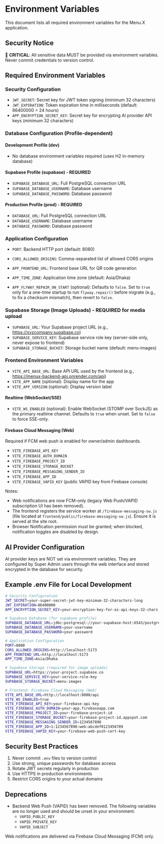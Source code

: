 # Environment Variables

This document lists all required environment variables for the Menu.X application.

## Security Notice
🚨 **CRITICAL**: All sensitive data MUST be provided via environment variables. Never commit credentials to version control.

## Required Environment Variables

### Security Configuration
- `JWT_SECRET`: Secret key for JWT token signing (minimum 32 characters)
- `JWT_EXPIRATION`: Token expiration time in milliseconds (default: 86400000 = 24 hours)
- `APP_ENCRYPTION_SECRET_KEY`: Secret key for encrypting AI provider API keys (minimum 32 characters)

### Database Configuration (Profile-dependent)

#### Development Profile (dev)
- No database environment variables required (uses H2 in-memory database)

#### Supabase Profile (supabase) - **REQUIRED**
- `SUPABASE_DATABASE_URL`: Full PostgreSQL connection URL
- `SUPABASE_DATABASE_USERNAME`: Database username
- `SUPABASE_DATABASE_PASSWORD`: Database password

#### Production Profile (prod) - **REQUIRED**
- `DATABASE_URL`: Full PostgreSQL connection URL
- `DATABASE_USERNAME`: Database username
- `DATABASE_PASSWORD`: Database password

### Application Configuration
- `PORT`: Backend HTTP port (default: 8080)
- `CORS_ALLOWED_ORIGINS`: Comma-separated list of allowed CORS origins
- `APP_FRONTEND_URL`: Frontend base URL for QR code generation
- `APP_TIME_ZONE`: Application time zone (default: Asia/Dhaka)

- `APP_FLYWAY_REPAIR_ON_START` (optional): Defaults to `false`. Set to `true` only for a one-time startup to run `flyway.repair()` before migrate (e.g., to fix a checksum mismatch), then revert to `false`.

### Supabase Storage (Image Uploads) - REQUIRED for media upload
- `SUPABASE_URL`: Your Supabase project URL (e.g., https://xyzcompany.supabase.co)
- `SUPABASE_SERVICE_KEY`: Supabase service role key (server-side only, never expose to frontend)
- `SUPABASE_STORAGE_BUCKET`: Storage bucket name (default: menu-images)

### Frontend Environment Variables
- `VITE_API_BASE_URL`: Base API URL used by the frontend (e.g., https://menux-backend-api.onrender.com/api)
- `VITE_APP_NAME` (optional): Display name for the app
- `VITE_APP_VERSION` (optional): Display version label

#### Realtime (WebSocket/SSE)
- `VITE_WS_ENABLED` (optional): Enable WebSocket (STOMP over SockJS) as the primary realtime channel. Defaults to `true` when unset. Set to `false` to force SSE-only.

#### Firebase Cloud Messaging (Web)
Required if FCM web push is enabled for owner/admin dashboards.

- `VITE_FIREBASE_API_KEY`
- `VITE_FIREBASE_AUTH_DOMAIN`
- `VITE_FIREBASE_PROJECT_ID`
- `VITE_FIREBASE_STORAGE_BUCKET`
- `VITE_FIREBASE_MESSAGING_SENDER_ID`
- `VITE_FIREBASE_APP_ID`
- `VITE_FIREBASE_VAPID_KEY` (public VAPID key from Firebase console)

Notes:
- Web notifications are now FCM-only (legacy Web Push/VAPID subscription UI has been removed).
- The frontend registers the service worker at `/firebase-messaging-sw.js` (file located at `frontend/public/firebase-messaging-sw.js`). Ensure it is served at the site root.
- Browser Notification permission must be granted; when blocked, notification toggles are disabled by design.

## AI Provider Configuration
AI provider keys are NOT set via environment variables. They are configured by Super Admin users through the web interface and stored encrypted in the database for security.

## Example .env File for Local Development
```bash
# Security Configuration
JWT_SECRET=your-super-secret-jwt-key-minimum-32-characters-long
JWT_EXPIRATION=86400000
APP_ENCRYPTION_SECRET_KEY=your-encryption-key-for-ai-api-keys-32-chars

# Supabase Database (for supabase profile)
SUPABASE_DATABASE_URL=jdbc:postgresql://your-supabase-host:6543/postgres?sslmode=require
SUPABASE_DATABASE_USERNAME=your-username
SUPABASE_DATABASE_PASSWORD=your-password

# Application Configuration
PORT=8080
CORS_ALLOWED_ORIGINS=http://localhost:5173
APP_FRONTEND_URL=http://localhost:5173
APP_TIME_ZONE=Asia/Dhaka

# Supabase Storage (required for image uploads)
SUPABASE_URL=https://your-project.supabase.co
SUPABASE_SERVICE_KEY=your-service-role-key
SUPABASE_STORAGE_BUCKET=menu-images

# Frontend: Firebase Cloud Messaging (Web)
VITE_API_BASE_URL=http://localhost:8080/api
VITE_WS_ENABLED=true
VITE_FIREBASE_API_KEY=your-firebase-api-key
VITE_FIREBASE_AUTH_DOMAIN=your-app.firebaseapp.com
VITE_FIREBASE_PROJECT_ID=your-firebase-project-id
VITE_FIREBASE_STORAGE_BUCKET=your-firebase-project-id.appspot.com
VITE_FIREBASE_MESSAGING_SENDER_ID=1234567890
VITE_FIREBASE_APP_ID=1:1234567890:web:abcdef0123456789
VITE_FIREBASE_VAPID_KEY=your-firebase-web-push-cert-key
```

## Security Best Practices
1. Never commit `.env` files to version control
2. Use strong, unique passwords for database access
3. Rotate JWT secrets regularly in production
4. Use HTTPS in production environments
5. Restrict CORS origins to your actual domains

## Deprecations
- Backend Web Push (VAPID) has been removed. The following variables are no longer used and should be unset in your environment:
  - `VAPID_PUBLIC_KEY`
  - `VAPID_PRIVATE_KEY`
  - `VAPID_SUBJECT`
  
Web notifications are delivered via Firebase Cloud Messaging (FCM) only.
